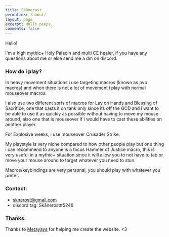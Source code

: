 ```yaml
---
title: Skånerost
permalink: /about/
layout: page
excerpt: Hello peeps.
comments: false
---
```


Hello!

I'm a high mythic+ Holy Paladin and multi CE healer, if you have any questions about me or else send me a dm on discord.

### How do i play?

In heavy movement situations i use targeting macros (known as pvp macros) and when there is not a lot of movement i play with normal mouseover macros.

I also use two different sorts of macros for Lay on Hands and Blessing of Sacrifice, one that casts it on tank only since its off the GCD and i want to be able to use it as quickly as possible without having to move my mouse around, also one that is mouseover if i would have to cast these abilities on another player.

For Explosive weeks, i use mouseover Crusader Strike.

My playstyle is very niche compared to how other people play but one thing i can recommend to anyone is a focus Hammer of Justice macro, this is very useful in a mythic+ situation since it will allow you to not have to tab or move your mouse around to target whatever you need to stun.

Macros/keybindings are very personal, you should play with whatever you prefer.

### Contact:

- sknerost@gmail.com
- discord tag: Skånerost#5248


### Thanks:

Thanks to [Metayaya](https://www.twitch.tv/metayaya_) for helping me create the website. <3




